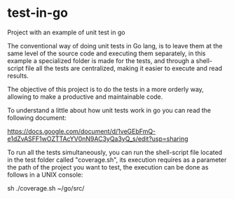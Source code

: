 # test-in-go
Project with an example of unit test in go  

The conventional way of doing unit tests in Go lang, is to leave them at the same level of the source code and executing them separately, in this example a specialized folder is made for the tests, and through a shell-script file all the tests are centralized, making it easier to execute and read results.

The objective of this project is to do the tests in a more orderly way, allowing to make a productive and maintainable code.

To understand a little about how unit tests work in go you can read the following document:

https://docs.google.com/document/d/1veGEbFmQ-e1dZvASFF1wOZTTAcYV0nN9AC3yQa3yQ_s/edit?usp=sharing

To run all the tests simultaneously, you can run the shell-script file located in the test folder called "coverage.sh", its execution requires as a parameter the path of the project you want to test, the execution can be done as follows in a UNIX console:

sh ./coverage.sh ~/go/src/<project-name>
